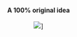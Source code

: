 <div align="center">
  <br/>
  <b>A 100% original idea</b>
  <br/>
  <br/>
  <a href="https://github.com/psf/black"><img src="https://img.shields.io/badge/code%20style-black-brightgreen"></a>]
  
</div>
